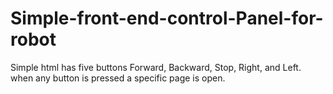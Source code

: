 # Simple-front-end-control-Panel-for-robot
Simple html has five buttons Forward, Backward, Stop, Right, and Left. when any button is pressed a specific page is open.
